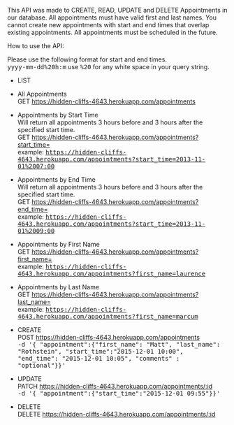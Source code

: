 
This API was made to CREATE, READ, UPDATE and DELETE Appointments in our database. All appointments must have valid first and last names. You cannot create new appointments
with start and end times that overlap existing appointments. All appointments must be scheduled in the future.

How to use the API:

Please use the following format for start and end times.   
<tt>yyyy-mm-dd%20h:m</tt> use <tt>%20</tt> for any white space in your query string.  

* LIST  
* All Appointments    
  GET https://hidden-cliffs-4643.herokuapp.com/appointments         
* Appointments by Start Time  
  Will return all appointments 3 hours before and 3 hours after the specified start time.   
  GET https://hidden-cliffs-4643.herokuapp.com/appointments?start_time=    
  example: <tt>https://hidden-cliffs-4643.herokuapp.com/appointments?start_time=2013-11-01%2007:00</tt>    
* Appointments by End Time  
  Will return all appointments 3 hours before and 3 hours after the specified start time.       
  GET https://hidden-cliffs-4643.herokuapp.com/appointments?end_time=   
  example: <tt>https://hidden-cliffs-4643.herokuapp.com/appointments?start_time=2013-11-01%2009:00</tt>     
* Appointments by First Name    
  GET https://hidden-cliffs-4643.herokuapp.com/appointments?first_name=     
  example: <tt>https://hidden-cliffs-4643.herokuapp.com/appointments?first_name=laurence</tt>       
* Appointments by Last Name     
  GET https://hidden-cliffs-4643.herokuapp.com/appointments?last_name=      
  example: <tt>https://hidden-cliffs-4643.herokuapp.com/appointments?first_name=marcum</tt>     

* CREATE  
  POST https://hidden-cliffs-4643.herokuapp.com/appointments       
  <tt>-d '{ "appointment":{"first_name": "Matt", "last_name": "Rothstein", "start_time":"2015-12-01 10:00", "end_time": "2015-12-01 10:05", "comments" : "optional"}}'</tt>

* UPDATE  
  PATCH https://hidden-cliffs-4643.herokuapp.com/appointments/:id   
  <tt>-d '{ "appointment":{"start_time":"2015-12-01 09:55"}}'</tt>

* DELETE  
  DELETE https://hidden-cliffs-4643.herokuapp.com/appointments/:id   
